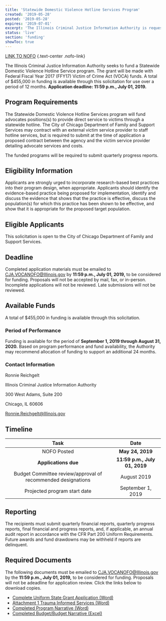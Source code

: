 ```yaml
---
title: 'Statewide Domestic Violence Hotline Services Program'
created: '2019-05-28'
posted: '2019-05-28'
expires: '2019-07-01'
excerpt: 'The Illinois Criminal Justice Information Authority is requesting applications for grants for the Services for Underserved Areas and Victim Groups Program. Grants will be made with FFY18 Violence Against Women Act funds. A total of $1.4 million is available through this solicitation for use over a period of 12 months. '
status: 'live'
section: 'funding'
showToc: true
---
```


[LINK TO NOFO](VOCADVHotlineNOFO.docx) {.text-center .nofo-link}

The Illinois Criminal Justice Information Authority seeks to fund a Statewide Domestic Violence Hotline Service program. The grant will be made with Federal Fiscal Year 2017 (FFY17) Victim of Crime Act (VOCA) funds. A total of $455,000 in funding is available through this solicitation for use over a period of 12 months.
**Application deadline: 11:59 p.m., July 01, 2019.**

## Program Requirements

The Statewide Domestic Violence Hotline Services program will fund advocates positions(s) to provide direct service to victims through a statewide hotline. The City of Chicago Department of Family and Support Services may contract with an external victim service provider to staff hotline services, but is required to submit at the time of application a proposed contract between the agency and the victim service provider detailing advocate services and costs.

The funded programs will be required to submit quarterly progress reports.

## Eligibility Information

Applicants are strongly urged to incorporate research-based best practices into their program design, when appropriate. Applicants should identify the evidence-based practice being proposed for implementation, identify and discuss the evidence that shows that the practice is effective, discuss the population(s) for which this practice has been shown to be effective, and show that it is appropriate for the proposed target population.

## Eligible Applicants

This solicitation is open to the City of Chicago Department of Family and Support Services.

## Deadline

Completed application materials must be emailed to CJA.VOCANOFO@Illinois.gov by **11:59 p.m., July 01, 2019,** to be considered for funding. Proposals will not be accepted by mail, fax, or in-person. Incomplete applications will not be reviewed. Late submissions will not be reviewed.

## Available Funds

A total of $455,000 in funding is available through this solicitation.

### Period of Performance

Funding is available for the period of **September 1, 2019 through August 31, 2020.** Based on program performance and fund availability, the Authority may recommend allocation of funding to support an additional 24 months.

### Contact Information

Ronnie Reichgelt

Illinois Criminal Justice Information Authority

300 West Adams, Suite 200

Chicago, IL 60606

Ronnie.Reichgelt@Illinois.gov

## Timeline

|                             Task                             |             Date              |
| :----------------------------------------------------------: | :---------------------------: |
|                         NOFO Posted                          |       **May 24, 2019**        |
|                     **Applications due**                     | **11:59 p.m., July 01, 2019** |
| Budget Committee review/approval of recommended designations |          August 2019          |
|                 Projected program start date                 |       September 1, 2019       |

## Reporting

The recipients must submit quarterly financial reports, quarterly progress reports, final financial and progress reports, and, if applicable, an annual audit report in accordance with the CFR Part 200 Uniform Requirements. Future awards and fund drawdowns may be withheld if reports are delinquent.

## Required Documents

The following documents must be emailed to CJA.VOCANOFO@Illinois.gov by the **11:59 p.m., July 01, 2019,** to be considered for funding. Proposals will not be adeadline for application review. Click the links below to download copies.

- [Complete Uniform State Grant Application (Word)](VOCAHotlineUniformApplicationforGrantAssistance.docx)
- [Attachment 1 Trauma Informed Services (Word)](ATTACHMENT1TraumaInformedServices.docx)
- [Completed Program Narrative (Word)](VOCAStatewideDomesticViolenceHotlineProposalNarrative.docx)
- [Completed Budget/Budget Narrative (Excel)](VOCAStatewideDVHotlineUniformBudget.xlsx)
